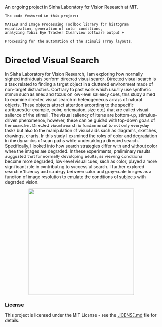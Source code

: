 An ongoing project in Sinha Laboratory for Vision Research at MIT.

	The code featured in this project: 

	MATLAB and Image Processing Toolbox library for histogram equalization, generation of color conditions,
	analyzing Tobii Eye Tracker Clearview software output + 
	
	Processing for the automation of the stimuli array layouts.


# Directed Visual Search

In Sinha Laboratory for Vision Research, I am exploring how normally sighted individuals perform directed visual search. Directed visual search is a task related to finding a target object in a cluttered environment made of non-target distractors. Contrary to past work which usually use synthetic stimuli such as lines and focus on low-level saliency cues, this study aimed to examine directed visual search in heterogeneous arrays of natural objects.  These objects attract attention according to the specific attributes(for example, color, orientation, size etc.) that are called visual salience of the stimuli. The visual saliency of items are bottom-up, stimulus-driven phenomenon, however, these can be guided with top-down goals of the searcher. Directed visual search is fundamental to not only everyday tasks but also to the manipulation of visual aids such as diagrams, sketches, drawings, charts. In this study I examined the roles of color and degradation in the dynamics of scan paths while undertaking a directed search. Specifically, I looked into how search strategies differ with and without color when the images are degraded. In these experiments, preliminary results suggested that for normally developing adults, as viewing conditions become more degraded, low-level visual cues, such as color, played a more significant role in contributing to successful search. I further explored search efficiency and strategy between color and gray-scale images as a function of image resolution to emulate the conditions of subjects with degraded vision.

<p align="center"><img src="https://github.mit.edu/egeozin/Directed-Visual-Search/blob/master/images/dvc_sinha.jpg" width="350"></p>

### License

This project is licensed under the MIT License - see the [LICENSE.md](LICENSE.md) file for details.